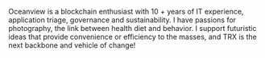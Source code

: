 Oceanview is a blockchain enthusiast with 10 + years of IT experience, application triage, governance and sustainability. I have passions for photography, the link between health diet and behavior. I support futuristic ideas that provide convenience or efficiency to the masses, and TRX is the next backbone and vehicle of change!
